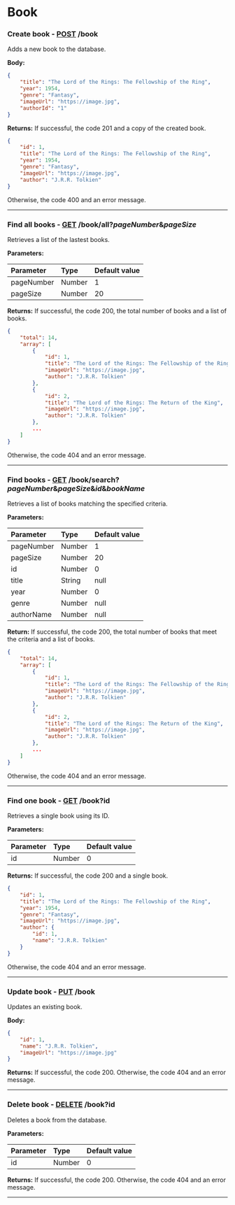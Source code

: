 # Book

### Create book - [POST]() /book

Adds a new book to the database.

**Body:**

```json
{
    "title": "The Lord of the Rings: The Fellowship of the Ring",
    "year": 1954,
    "genre": "Fantasy",
    "imageUrl": "https://image.jpg",
    "authorId": "1"
}
```

**Returns:** If successful, the code 201 and a copy of the created book.

```json
{
    "id": 1,
    "title": "The Lord of the Rings: The Fellowship of the Ring",
    "year": 1954,
    "genre": "Fantasy",
    "imageUrl": "https://image.jpg",
    "author": "J.R.R. Tolkien"
}
```

Otherwise, the code 400 and an error message.

---

### Find all books - [GET]() /book/all?*pageNumber*&*pageSize*

Retrieves a list of the lastest books.

**Parameters:**

| Parameter  | Type   | Default value |
|:-----------|:-------|:--------------|
| pageNumber | Number | 1             |
| pageSize   | Number | 20            |

**Returns:** If successful, the code 200, the total number of books and a list of books.

```json
{
    "total": 14,
    "array": [
        {
            "id": 1,
            "title": "The Lord of the Rings: The Fellowship of the Ring",
            "imageUrl": "https://image.jpg",
            "author": "J.R.R. Tolkien"
        },
        {
            "id": 2,
            "title": "The Lord of the Rings: The Return of the King",
            "imageUrl": "https://image.jpg",
            "author": "J.R.R. Tolkien"
        },
        ...
    ]
}
```

Otherwise, the code 404 and an error message.

---

### Find books - [GET]() /book/search?*pageNumber*&*pageSize*&*id*&*bookName*

Retrieves a list of books matching the specified criteria.

**Parameters:**

| Parameter  | Type   | Default value |
|:-----------|:-------|:--------------|
| pageNumber | Number | 1             |
| pageSize   | Number | 20            |
| id         | Number | 0             |
| title      | String | null          |
| year       | Number | 0             |
| genre      | Number | null          |
| authorName | Number | null          |

**Return:** If successful, the code 200, the total number of books that meet the criteria and a list of books.

```json
{
    "total": 14,
    "array": [
        {
            "id": 1,
            "title": "The Lord of the Rings: The Fellowship of the Ring",
            "imageUrl": "https://image.jpg",
            "author": "J.R.R. Tolkien"
        },
        {
            "id": 2,
            "title": "The Lord of the Rings: The Return of the King",
            "imageUrl": "https://image.jpg",
            "author": "J.R.R. Tolkien"
        },
        ...
    ]
}
```

Otherwise, the code 404 and an error message.

---

### Find one book - [GET]() /book?id

Retrieves a single book using its ID.

**Parameters:**

| Parameter  | Type   | Default value |
|:-----------|:-------|:--------------|
| id         | Number | 0             |

**Returns:** If successful, the code 200 and a single book.

```json
{
    "id": 1,
    "title": "The Lord of the Rings: The Fellowship of the Ring",
    "year": 1954,
    "genre": "Fantasy",
    "imageUrl": "https://image.jpg",
    "author": {
        "id": 1,
        "name": "J.R.R. Tolkien"
    }
}
```

Otherwise, the code 404 and an error message.

---

### Update book - [PUT]() /book

Updates an existing book.

**Body:**

```json
{
    "id": 1,
    "name": "J.R.R. Tolkien",
    "imageUrl": "https://image.jpg"
}
```

**Returns:** If successful, the code 200. Otherwise, the code 404 and an error message.

---

### Delete book - [DELETE]() /book?id

Deletes a book from the database.

**Parameters:**

| Parameter  | Type   | Default value |
|:-----------|:-------|:--------------|
| id         | Number | 0             |

**Returns:** If successful, the code 200. Otherwise, the code 404 and an error message.

---